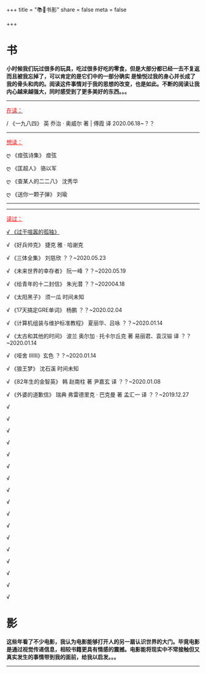 +++
title = "📚🎥书影"
share = false
meta = false

+++

# 书

**小时候我们玩过很多的玩具，吃过很多好吃的零食，但是大部分都已经一去不复返而且被我忘掉了，可以肯定的是它们中的一部分确实 是愉悦过我的身心并长成了我的骨头和肉的。阅读这件事情对于我的思想的改变，也是如此。不断的阅读让我内心越来越强大，同时感受到了更多美好的东西。。。**

---

<span style="text-decoration: underline;"><span style="color: #ff0000;">在读：</span></span>

/ 《一九八四》 英 乔治 · 奥威尔 著 | 傅霞 译 2020.06.18~？？

---

<span style="text-decoration: underline; color: #ff0000;">想读：</span>

ღ 《痖弦诗集》 痖弦

ღ 《匡超人》 骆以军

ღ 《查某人的二二八》 沈秀华

ღ 《送你一颗子弹》 刘瑜

---

---

<span style="text-decoration: underline; color: #ff0000;">读过：</span>

[√ 《过于喧嚣的孤独》](https://www.yidajiabei.xyz/posts/too-noisy-loneliness/)

√ 《好兵帅克》 捷克 雅 · 哈谢克

√ 《三体全集》 刘慈欣 ？？~2020.05.23

√ 《未来世界的幸存者》 阮一峰 ？？~2020.05.19

√ 《给青年的十二封信》 朱光潜 ？？~202004.18

√ 《太阳黑子》 须一瓜 时间未知

√ 《17天搞定GRE单词》 杨鹏 ？？~2020.02.04

√ 《计算机组装与维护标准教程》 夏丽华、吕咏 ？？~2020.01.14

√ 《太古和其他的时间》 波兰 奥尔加 · 托卡尔丘克 著 易丽君、袁汉镕 译 ？？~2020.01.14

√ 《哑舍 ⅠⅡⅢ》玄色 ？？~2020.01.14

√ 《狼王梦》 沈石溪 时间未知

√ 《82年生的金智英》 韩 赵南柱 著 尹嘉玄 译 ？？~2020.01.08

√ 《外婆的道歉信》 瑞典 弗雷德里克 · 巴克曼 著 孟汇一 译 ？？~2019.12.27

√

√

√

√

√

√

√

√

√

√

√

√

√

√

√

√

√

# 影

**这些年看了不少电影，我认为电影能够打开人的另一扇认识世界的大门。毕竟电影是通过视觉传递信息，相较书籍更具有情感的震撼。电影能将现实中不常接触但又真实发生的事情带到我的面前，给我以启发。。。**

---


